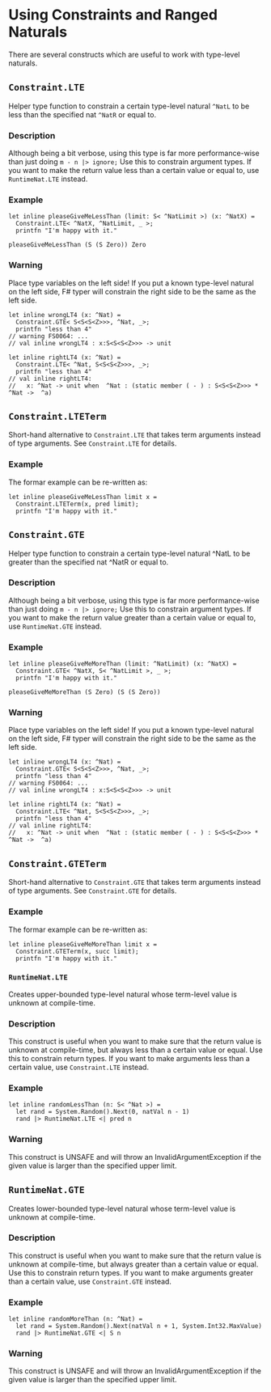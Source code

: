 # Using Constraints and Ranged Naturals

There are several constructs which are useful to work with type-level naturals.

## `Constraint.LTE`
  
Helper type function to constrain a certain type-level natural `^NatL` to be less than the specified nat `^NatR` or equal to.

### Description

Although being a bit verbose, using this type is far more performance-wise than just doing ```m - n |> ignore;```
Use this to constrain argument types. If you want to make the return value less than a certain value or equal to, use `RuntimeNat.LTE` instead.

### Example

    let inline pleaseGiveMeLessThan (limit: S< ^NatLimit >) (x: ^NatX) =
      Constraint.LTE< ^NatX, ^NatLimit, _ >;
      printfn "I'm happy with it."
     
    pleaseGiveMeLessThan (S (S Zero)) Zero

### Warning

Place type variables on the left side!
If you put a known type-level natural on the left side, F# typer will constrain the right side to be the same as the left side.

    let inline wrongLT4 (x: ^Nat) =
      Constraint.GTE< S<S<S<Z>>>, ^Nat, _>;
      printfn "less than 4"
    // warning FS0064: ...
    // val inline wrongLT4 : x:S<S<S<Z>>> -> unit

    let inline rightLT4 (x: ^Nat) =
      Constraint.LTE< ^Nat, S<S<S<Z>>>, _>;
      printfn "less than 4"
    // val inline rightLT4:
    //   x: ^Nat -> unit when  ^Nat : (static member ( - ) : S<S<S<Z>>> *  ^Nat ->  ^a)

## `Constraint.LTETerm`

Short-hand alternative to `Constraint.LTE` that takes term arguments instead of type arguments.
See `Constraint.LTE` for details.

### Example

The formar example can be re-written as:

    let inline pleaseGiveMeLessThan limit x =
      Constraint.LTETerm(x, pred limit);
      printfn "I'm happy with it."


## `Constraint.GTE`

Helper type function to constrain a certain type-level natural ^NatL to be greater than the specified nat ^NatR or equal to.

### Description

Although being a bit verbose, using this type is far more performance-wise than just doing ```m - n |> ignore;```
Use this to constrain argument types. If you want to make the return value greater than a certain value or equal to, use `RuntimeNat.GTE` instead.

### Example

    let inline pleaseGiveMeMoreThan (limit: ^NatLimit) (x: ^NatX) =
      Constraint.GTE< ^NatX, S< ^NatLimit >, _ >;
      printfn "I'm happy with it."
    
    pleaseGiveMeMoreThan (S Zero) (S (S Zero))

### Warning

Place type variables on the left side!
If you put a known type-level natural on the left side, F# typer will constrain the right side to be the same as the left side.

    let inline wrongLT4 (x: ^Nat) =
      Constraint.GTE< S<S<S<Z>>>, ^Nat, _>;
      printfn "less than 4"
    // warning FS0064: ...
    // val inline wrongLT4 : x:S<S<S<Z>>> -> unit
    
    let inline rightLT4 (x: ^Nat) =
      Constraint.LTE< ^Nat, S<S<S<Z>>>, _>;
      printfn "less than 4"
    // val inline rightLT4:
    //   x: ^Nat -> unit when  ^Nat : (static member ( - ) : S<S<S<Z>>> *  ^Nat ->  ^a)


## `Constraint.GTETerm`

Short-hand alternative to `Constraint.GTE` that takes term arguments instead of type arguments.
See `Constraint.GTE` for details.

### Example

The formar example can be re-written as:

    let inline pleaseGiveMeMoreThan limit x =
      Constraint.GTETerm(x, succ limit);
      printfn "I'm happy with it."

### `RuntimeNat.LTE`

Creates upper-bounded type-level natural whose term-level value is unknown at compile-time.

### Description

This construct is useful when you want to make sure that the return value is unknown at compile-time, but always less than a certain value or equal.
Use this to constrain return types. If you want to make arguments less than a certain value, use `Constraint.LTE` instead.

### Example

    let inline randomLessThan (n: S< ^Nat >) =
      let rand = System.Random().Next(0, natVal n - 1)
      rand |> RuntimeNat.LTE <| pred n

### Warning

This construct is UNSAFE and will throw an InvalidArgumentException if the given value is larger than the specified upper limit.


## `RuntimeNat.GTE`

Creates lower-bounded type-level natural whose term-level value is unknown at compile-time.

### Description

This construct is useful when you want to make sure that the return value is unknown at compile-time, but always greater than a certain value or equal.
Use this to constrain return types. If you want to make arguments greater than a certain value, use `Constraint.GTE` instead.

### Example

    let inline randomMoreThan (n: ^Nat) =
      let rand = System.Random().Next(natVal n + 1, System.Int32.MaxValue)
      rand |> RuntimeNat.GTE <| S n

### Warning

This construct is UNSAFE and will throw an InvalidArgumentException if the given value is larger than the specified upper limit.

